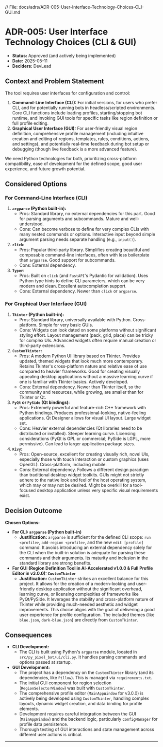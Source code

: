 // File: docs/adrs/ADR-005-User-Interface-Technology-Choices-CLI-GUI.md
# ADR-005: User Interface Technology Choices (CLI & GUI)

*   **Status:** Approved (and actively being implemented)
*   **Date:** 2025-05-11
*   **Deciders:** DevLead

## Context and Problem Statement

The tool requires user interfaces for configuration and control:
1.  **Command-Line Interface (CLI):** For initial versions, for users who prefer CLI, and for potentially running bots in headless/scripted environments. Core CLI functions include loading profiles, starting/stopping bot runtime, and invoking GUI tools for specific tasks like region definition or full profile editing.
2.  **Graphical User Interface (GUI):** For user-friendly visual region definition, comprehensive profile management (including intuitive creation and editing of regions, templates, rules, conditions, actions, and settings), and potentially real-time feedback during bot setup or debugging (though live feedback is a more advanced feature).

We need Python technologies for both, prioritizing cross-platform compatibility, ease of development for the defined scope, good user experience, and future growth potential.

## Considered Options

### For Command-Line Interface (CLI)

1.  **`argparse` (Python built-in):**
    *   Pros: Standard library, no external dependencies for this part. Good for parsing arguments and subcommands. Mature and well-understood.
    *   Cons: Can become verbose to define for very complex CLIs with many nested commands or options. Interactive input beyond simple argument parsing needs separate handling (e.g., `input()`).
2.  **`click`:**
    *   Pros: Popular third-party library. Simplifies creating beautiful and composable command-line interfaces, often with less boilerplate than `argparse`. Good support for subcommands.
    *   Cons: External dependency.
3.  **`Typer`:**
    *   Pros: Built on `click` (and `FastAPI`'s Pydantic for validation). Uses Python type hints to define CLI parameters, which can be very modern and clean. Excellent autocompletion support.
    *   Cons: External dependency. Newer than `click` or `argparse`.

### For Graphical User Interface (GUI)

1.  **`Tkinter` (Python built-in):**
    *   Pros: Standard library, universally available with Python. Cross-platform. Simple for very basic GUIs.
    *   Cons: Widgets can look dated on some platforms without significant styling effort. Layout management (pack, grid, place) can be tricky for complex UIs. Advanced widgets often require manual creation or third-party extensions.
2.  **`CustomTkinter`:**
    *   Pros: A modern Python UI library based on Tkinter. Provides updated, themed widgets that look much more contemporary. Retains Tkinter's cross-platform nature and relative ease of use compared to heavier frameworks. Good for creating visually appealing desktop applications without a massive learning curve if one is familiar with Tkinter basics. Actively developed.
    *   Cons: External dependency. Newer than Tkinter itself, so the community and resources, while growing, are smaller than for Tkinter or Qt.
3.  **`PyQt` or `PySide` (Qt bindings):**
    *   Pros: Extremely powerful and feature-rich C++ framework with Python bindings. Produces professional-looking, native-feeling applications. Qt Designer allows for visual UI layout. Large widget set.
    *   Cons: Heavier external dependencies (Qt libraries need to be distributed or installed). Steeper learning curve. Licensing considerations (PyQt is GPL or commercial; PySide is LGPL, more permissive). Can lead to larger application package sizes.
4.  **`Kivy`:**
    *   Pros: Open-source, excellent for creating visually rich, novel UIs, especially those with touch interaction or custom graphics (uses OpenGL). Cross-platform, including mobile.
    *   Cons: External dependency. Follows a different design paradigm than traditional desktop widget toolkits. GUIs might not strictly adhere to the native look and feel of the host operating system, which may or may not be desired. Might be overkill for a tool-focused desktop application unless very specific visual requirements exist.

## Decision Outcome

**Chosen Options:**

*   **For CLI: `argparse` (Python built-in)**
    *   **Justification:** `argparse` is sufficient for the defined CLI scope: `run <profile>`, `add-region <profile>`, and the new `edit [profile]` command. It avoids introducing an external dependency solely for the CLI when the built-in solution is adequate for parsing these commands and their arguments. Its maturity and inclusion in the standard library are strong benefits.
*   **For GUI (Region Definition Tool in AI-Accelerated v1.0.0 & Full Profile Editor in v3.0.0): `CustomTkinter`**
    *   **Justification:** `CustomTkinter` strikes an excellent balance for this project. It allows for the creation of a modern-looking and user-friendly desktop application without the significant overhead, learning curve, or licensing complexities of frameworks like PyQt/PySide. It leverages the stability and cross-platform nature of Tkinter while providing much-needed aesthetic and widget improvements. This choice aligns with the goal of delivering a good user experience for profile configuration. The included themes (like `blue.json`, `dark-blue.json`) are directly from `CustomTkinter`.

## Consequences

*   **CLI Development:**
    *   The CLI is built using Python's `argparse` module, located in `src/py_pixel_bot/ui/cli.py`. It handles parsing commands and options passed at startup.
*   **GUI Development:**
    *   The project has a dependency on the `CustomTkinter` library (and its dependencies, like `Pillow`). This is managed via `requirements.txt`.
    *   The initial GUI component for region selection (`RegionSelectorWindow`) was built with `CustomTkinter`.
    *   The comprehensive profile editor (`MainAppWindow` for v3.0.0) is actively being developed using `CustomTkinter`, handling complex layouts, dynamic widget creation, and data binding for profile elements.
    *   Development requires careful integration between the GUI (`MainAppWindow`) and the backend logic, particularly `ConfigManager` for profile data persistence.
    *   Thorough testing of GUI interactions and state management across different user actions is critical.

---